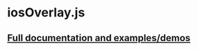 # iosOverlay.js

## [Full documentation and examples/demos](http://taitems.github.com/iOS-Overlay/) 
